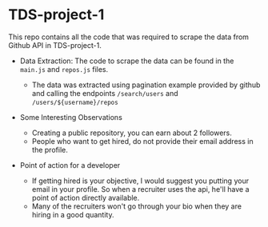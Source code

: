 # TDS-project-1
This repo contains all the code that was required to scrape the data from Github API in TDS-project-1. 

- Data Extraction: The code to scrape the data can be found in the `main.js` and `repos.js` files.
    * The data  was extracted using pagination example provided by github and calling the endpoints `/search/users` and `/users/${username}/repos`


- Some Interesting Observations
  * Creating a public repository, you can earn about 2 followers.
  * People who want to get hired, do not provide their email address in the profile.

- Point of action for a developer
  * If getting hired is your objective, I would suggest you putting your email in your profile. So when a recruiter uses the api, he'll have a point of action directly available.
  * Many of the recruiters won't go through your bio when they are hiring in a good quantity.
